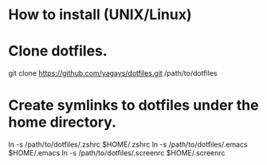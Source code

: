 # How to install (UNIX/Linux)

# Clone dotfiles.
git clone https://github.com/yagays/dotfiles.git /path/to/dotfiles

# Create symlinks to dotfiles under the home directory.
ln -s /path/to/dotfiles/.zshrc $HOME/.zshrc
ln -s /path/to/dotfiles/.emacs $HOME/.emacs
ln -s /path/to/dotfiles/.screenrc $HOME/.screenrc
